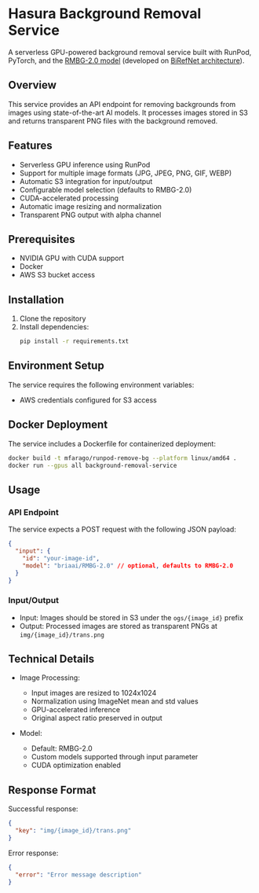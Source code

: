 # Hasura Background Removal Service

A serverless GPU-powered background removal service built with RunPod, PyTorch, and the [RMBG-2.0 model](https://huggingface.co/briaai/RMBG-2.0) (developed on [BiRefNet architecture](https://github.com/ZhengPeng7/BiRefNet)).

## Overview

This service provides an API endpoint for removing backgrounds from images using state-of-the-art AI models. It processes images stored in S3 and returns transparent PNG files with the background removed.

## Features

- Serverless GPU inference using RunPod
- Support for multiple image formats (JPG, JPEG, PNG, GIF, WEBP)
- Automatic S3 integration for input/output
- Configurable model selection (defaults to RMBG-2.0)
- CUDA-accelerated processing
- Automatic image resizing and normalization
- Transparent PNG output with alpha channel

## Prerequisites

- NVIDIA GPU with CUDA support
- Docker
- AWS S3 bucket access

## Installation

1. Clone the repository
2. Install dependencies:
   ```bash
   pip install -r requirements.txt
   ```

## Environment Setup

The service requires the following environment variables:

- AWS credentials configured for S3 access

## Docker Deployment

The service includes a Dockerfile for containerized deployment:

```bash
docker build -t mfarago/runpod-remove-bg --platform linux/amd64 .
docker run --gpus all background-removal-service
```

## Usage

### API Endpoint

The service expects a POST request with the following JSON payload:

```json
{
  "input": {
    "id": "your-image-id",
    "model": "briaai/RMBG-2.0" // optional, defaults to RMBG-2.0
  }
}
```

### Input/Output

- Input: Images should be stored in S3 under the `ogs/{image_id}` prefix
- Output: Processed images are stored as transparent PNGs at `img/{image_id}/trans.png`

## Technical Details

- Image Processing:

  - Input images are resized to 1024x1024
  - Normalization using ImageNet mean and std values
  - GPU-accelerated inference
  - Original aspect ratio preserved in output

- Model:
  - Default: RMBG-2.0
  - Custom models supported through input parameter
  - CUDA optimization enabled

## Response Format

Successful response:

```json
{
  "key": "img/{image_id}/trans.png"
}
```

Error response:

```json
{
  "error": "Error message description"
}
```

